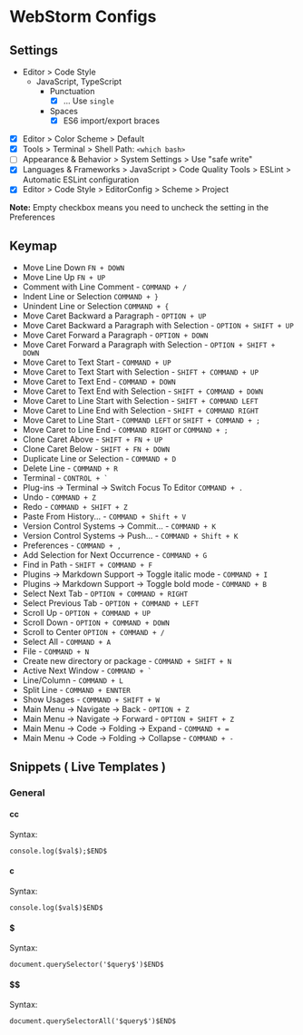 # WebStorm Configs

## Settings

- Editor > Code Style
    - JavaScript, TypeScript
        - Punctuation
            - [x] ... Use `single`
        - Spaces
            - [x] ES6 import/export braces
- [x] Editor > Color Scheme > Default
- [x] Tools > Terminal > Shell Path: `<which bash>`
- [ ] Appearance & Behavior > System Settings > Use "safe write"
- [x] Languages & Frameworks > JavaScript > Code Quality Tools > ESLint > Automatic ESLint configuration
- [x] Editor > Code Style > EditorConfig > Scheme > Project

**Note:** Empty checkbox means you need to uncheck the setting in the Preferences

## Keymap

- Move Line Down `FN + DOWN`
- Move Line Up `FN + UP`
- Comment with Line Comment - `COMMAND + /`
- Indent Line or Selection `COMMAND + }`
- Unindent Line or Selection `COMMAND + {`
- Move Caret Backward a Paragraph - `OPTION + UP`
- Move Caret Backward a Paragraph with Selection - `OPTION + SHIFT + UP`
- Move Caret Forward a Paragraph - `OPTION + DOWN`
- Move Caret Forward a Paragraph with Selection - `OPTION + SHIFT + DOWN`
- Move Caret to Text Start - `COMMAND + UP`
- Move Caret to Text Start with Selection - `SHIFT + COMMAND + UP`
- Move Caret to Text End - `COMMAND + DOWN`
- Move Caret to Text End with Selection - `SHIFT + COMMAND + DOWN`
- Move Caret to Line Start with Selection - `SHIFT + COMMAND LEFT`
- Move Caret to Line End with Selection - `SHIFT + COMMAND RIGHT`
- Move Caret to Line Start - `COMMAND LEFT` or `SHIFT + COMMAND + ;`
- Move Caret to Line End - `COMMAND RIGHT` or `COMMAND + ;`
- Clone Caret Above - `SHIFT + FN + UP`
- Clone Caret Below - `SHIFT + FN + DOWN`
- Duplicate Line or Selection - `COMMAND + D`
- Delete Line - `COMMAND + R`
- Terminal - ``CONTROL + ` ``
- Plug-ins -> Terminal -> Switch Focus To Editor `COMMAND + .`
- Undo - `COMMAND + Z`
- Redo - `COMMAND + SHIFT + Z`
- Paste From History... - `COMMAND + Shift + V`
- Version Control Systems -> Commit... - `COMMAND + K`
- Version Control Systems -> Push... - `COMMAND + Shift + K`
- Preferences - `COMMAND + ,`
- Add Selection for Next Occurrence - `COMMAND + G`
- Find in Path - `SHIFT + COMMAND + F`
- Plugins -> Markdown Support -> Toggle italic mode - `COMMAND + I`
- Plugins -> Markdown Support -> Toggle bold mode - `COMMAND + B`
- Select Next Tab - `OPTION + COMMAND + RIGHT`
- Select Previous Tab - `OPTION + COMMAND + LEFT`
- Scroll Up - `OPTION + COMMAND + UP`
- Scroll Down - `OPTION + COMMAND + DOWN`
- Scroll to Center `OPTION + COMMAND + /`
- Select All - `COMMAND + A`
- File - `COMMAND + N`
- Create new directory or package - `COMMAND + SHIFT + N`
- Active Next Window - ``COMMAND + ` ``
- Line/Column - `COMMAND + L`
- Split Line - `COMMAND + ENNTER`
- Show Usages - `COMMAND + SHIFT + W`
- Main Menu -> Navigate -> Back - `OPTION + Z`
- Main Menu -> Navigate -> Forward - `OPTION + SHIFT + Z`
- Main Menu -> Code -> Folding -> Expand - `COMMAND + =`
- Main Menu -> Code -> Folding -> Collapse - `COMMAND + -`

## Snippets ( Live Templates )

### General

#### cc

Syntax:
```
console.log($val$);$END$
```

#### c

Syntax:
```
console.log($val$)$END$
```

#### $

Syntax:
```
document.querySelector('$query$')$END$
```

#### $$

Syntax:
```
document.querySelectorAll('$query$')$END$
```
